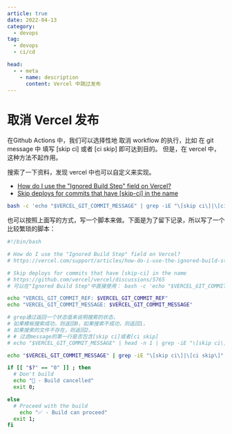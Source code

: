 ```yaml
---
article: true
date: 2022-04-13
category:
  - devops
tag:
  - devops
  - ci/cd

head:
  - - meta
    - name: description
      content: Vercel 中跳过发布
---
```


# 取消 Vercel 发布

在Github Actions 中，我们可以选择性地 取消 workflow 的执行，比如 在 git message 中 填写 [skip ci] 或者 [ci skip] 即可达到目的。
但是，在 vercel 中，这种方法不起作用。

搜索了一下资料，发现 vercel 中也可以自定义来实现。

- [How do I use the "Ignored Build Step" field on Vercel?](https://vercel.com/support/articles/how-do-i-use-the-ignored-build-step-field-on-vercel)
- [Skip deploys for commits that have [skip-ci] in the name](https://github.com/vercel/vercel/discussions/5765)

```bash
bash -c 'echo "$VERCEL_GIT_COMMIT_MESSAGE" | grep -iE "\[skip ci\]|\[ci skip\]"'
```

<!-- more -->

也可以按照上面写的方式，写一个脚本来做。下面是为了留下记录，所以写了一个比较繁琐的脚本：

```bash
#!/bin/bash

# How do I use the "Ignored Build Step" field on Vercel?
# https://vercel.com/support/articles/how-do-i-use-the-ignored-build-step-field-on-vercel

# Skip deploys for commits that have [skip-ci] in the name
# https://github.com/vercel/vercel/discussions/5765
# 可以在"Ignored Build Step"中直接使用： bash -c 'echo "$VERCEL_GIT_COMMIT_MESSAGE" | grep -iE "\[skip ci\]|\[ci skip\]"'

echo "VERCEL_GIT_COMMIT_REF: $VERCEL_GIT_COMMIT_REF"
echo "VERCEL_GIT_COMMIT_MESSAGE: $VERCEL_GIT_COMMIT_MESSAGE"

# grep通过返回一个状态值来说明搜索的状态，
# 如果模板搜索成功，则返回0，如果搜索不成功，则返回1，
# 如果搜索的文件不存在，则返回2。
# # 过滤message的第一行是否包含[skip ci]或者[ci skip]
# echo "$VERCEL_GIT_COMMIT_MESSAGE" | head -n 1 | grep -iE "\[skip ci\]|\[ci skip\]"

echo "$VERCEL_GIT_COMMIT_MESSAGE" | grep -iE "\[skip ci\]|\[ci skip\]"

if [[ "$?" == "0" ]] ; then
  # Don't build
  echo "🛑 - Build cancelled"
  exit 0;

else
  # Proceed with the build
    echo "✅ - Build can proceed"
  exit 1;
fi

```
